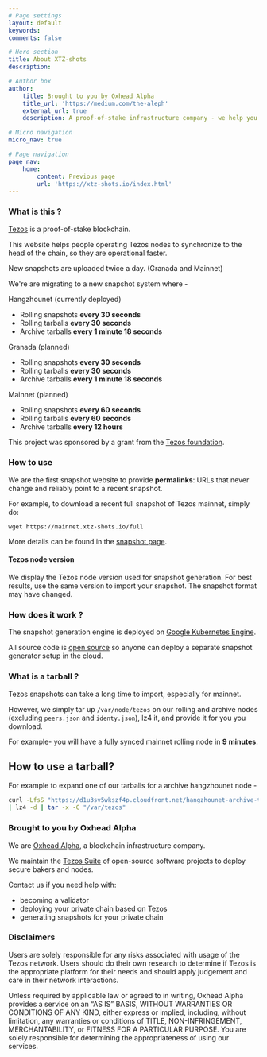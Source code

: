 ```yaml
---
# Page settings
layout: default
keywords:
comments: false

# Hero section
title: About XTZ-shots
description: 

# Author box
author:
    title: Brought to you by Oxhead Alpha
    title_url: 'https://medium.com/the-aleph'
    external_url: true
    description: A proof-of-stake infrastructure company - we help you bake your XTZ. <a href="https://medium.com/the-aleph" target="_blank">Learn more</a>.

# Micro navigation
micro_nav: true

# Page navigation
page_nav:
    home:
        content: Previous page
        url: 'https://xtz-shots.io/index.html'
---
```


### What is this ?

[Tezos](https://tezos.com) is a proof-of-stake blockchain.

This website helps people operating Tezos nodes to synchronize to the head of the chain, so they are operational faster.

New snapshots are uploaded twice a day. (Granada and Mainnet)

We're are migrating to a new snapshot system where -

Hangzhounet (currently deployed)
*  Rolling snapshots **every 30 seconds**
*  Rolling tarballs **every 30 seconds**
*  Archive tarballs **every 1 minute 18 seconds**

Granada (planned)
*  Rolling snapshots **every 30 seconds**
*  Rolling tarballs **every 30 seconds**
*  Archive tarballs **every 1 minute 18 seconds**

Mainnet (planned)
*  Rolling snapshots **every 60 seconds**
*  Rolling tarballs **every 60 seconds**
*  Archive tarballs **every 12 hours**

This project was sponsored by a grant from the [Tezos foundation](https://tezos.foundation/).

### How to use

We are the first snapshot website to provide **permalinks**: URLs that never change and reliably point to a recent snapshot.

For example, to download a recent full snapshot of Tezos mainnet, simply do:

```
wget https://mainnet.xtz-shots.io/full
```

More details can be found in the [snapshot page](https://mainnet.xtz-shots.io).

#### Tezos node version

We display the Tezos node version used for snapshot generation. For best results, use the same version to import your snapshot. The snapshot format may have changed.

### How does it work ?

The snapshot generation engine is deployed on [Google Kubernetes Engine](https://cloud.google.com/kubernetes-engine).

All source code is [open source](https://github.com/midl-dev/tezos-snapshot-generator) so anyone can deploy a separate snapshot generator setup in the cloud.

### What is a tarball ?

Tezos snapshots can take a long time to import, especially for mainnet. 

However, we simply tar up `/var/node/tezos` on our rolling and archive nodes (excluding `peers.json` and `identy.json`), lz4 it, and provide it for you you download.

For example- you will have a fully synced mainnet rolling node in **9 minutes**.

## How to use a tarball?

For example to expand one of our tarballs for a archive hangzhounet node -

```bash
curl -LfsS "https://d1u3sv5wkszf4p.cloudfront.net/hangzhounet-archive-tarball" \
| lz4 -d | tar -x -C "/var/tezos"
```

### Brought to you by Oxhead Alpha

We are [Oxhead Alpha](https://www.oxheadalpha.com/), a blockchain infrastructure company.

We maintain the [Tezos Suite](https://medium.com/the-aleph) of open-source software projects to deploy secure bakers and nodes.

Contact us if you need help with:

* becoming a validator
* deploying your private chain based on Tezos
* generating snapshots for your private chain

### Disclaimers

Users are solely responsible for any risks associated with usage of the Tezos network. Users should do their own research to determine if Tezos is the appropriate platform for their needs and should apply judgement and care in their network interactions.

Unless required by applicable law or agreed to in writing, Oxhead Alpha provides a service on an “AS IS” BASIS, WITHOUT WARRANTIES OR CONDITIONS OF ANY KIND, either express or implied, including, without limitation, any warranties or conditions of TITLE, NON-INFRINGEMENT, MERCHANTABILITY, or FITNESS FOR A PARTICULAR PURPOSE. You are solely responsible for determining the appropriateness of using our services.
